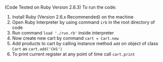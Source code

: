 (Code Tested on Ruby Version 2.6.3)
To run the code:

1. Install Ruby (Version 2.6.x Recommended) on the machine
2. Open Ruby Interpreter by using command `irb` in the root directory of code
3. Run command `load './run.rb'` inside interpreter
4. Now create new cart by command `cart = Cart.new`
5. Add products to cart by calling instance method `add` on object of class `Cart` as `cart.add('CH1')`
6. To print current register at any point of time call `cart.print`
